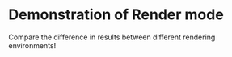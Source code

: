 # Demonstration of Render mode

Compare the difference in results between different rendering environments!
